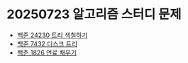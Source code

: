 # 20250723 알고리즘 스터디 문제

- [백준 24230 트리 색칠하기](https://www.acmicpc.net/problem/24230)
- [백준 7432 디스크 트리](https://www.acmicpc.net/problem/7432)
- [백준 1826 연료 채우기](https://www.acmicpc.net/problem/1826)
